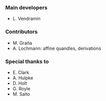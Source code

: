 ### Main developers ###

  * L. Vendramin

### Contributors ###

  * M. Graña
  * A. Lochmann: affine quandles, derivations

### Special thanks to ###

  * E. Clark
  * A. Hulpke
  * D. Holt
  * G. Royle
  * M. Saito